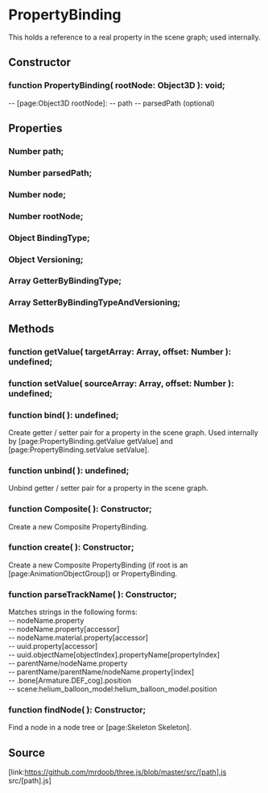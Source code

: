 # PropertyBinding

This holds a reference to a real property in the scene graph; used internally.

## Constructor

###  function PropertyBinding( rootNode: Object3D ): void;

\-- [page:Object3D rootNode]: -- path -- parsedPath (optional)

## Properties

###  Number path;

###  Number parsedPath;

###  Number node;

###  Number rootNode;

###  Object BindingType;

###  Object Versioning;

###  Array GetterByBindingType;

###  Array SetterByBindingTypeAndVersioning;

## Methods

###  function getValue( targetArray: Array, offset: Number ): undefined;

###  function setValue( sourceArray: Array, offset: Number ): undefined;

###  function bind( ): undefined;

Create getter / setter pair for a property in the scene graph. Used internally
by [page:PropertyBinding.getValue getValue] and [page:PropertyBinding.setValue
setValue].

###  function unbind( ): undefined;

Unbind getter / setter pair for a property in the scene graph.

###  function Composite( ): Constructor;

Create a new Composite PropertyBinding.

###  function create( ): Constructor;

Create a new Composite PropertyBinding (if root is an
[page:AnimationObjectGroup]) or PropertyBinding.

###  function parseTrackName( ): Constructor;

Matches strings in the following forms:  
\-- nodeName.property  
\-- nodeName.property[accessor]  
\-- nodeName.material.property[accessor]  
\-- uuid.property[accessor]  
\-- uuid.objectName[objectIndex].propertyName[propertyIndex]  
\-- parentName/nodeName.property  
\-- parentName/parentName/nodeName.property[index]  
\-- .bone[Armature.DEF_cog].position  
\-- scene:helium_balloon_model:helium_balloon_model.position

###  function findNode( ): Constructor;

Find a node in a node tree or [page:Skeleton Skeleton].

## Source

[link:https://github.com/mrdoob/three.js/blob/master/src/[path].js
src/[path].js]


